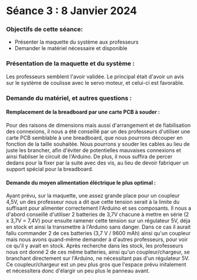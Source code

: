 # Séance 3 :  8 Janvier 2024

### Objectifs de cette séance:
- Présenter la maquette du système aux professeurs
- Demander le matériel nécessaire et disponible

### Présentation de la maquette et du système :
Les professeurs semblent l'avoir validée. Le principal était d'avoir un avis sur le système de coulisse avec le servo moteur, et celui-ci est favorable.

### Demande du matériel, et autres questions :
#### Remplacement de la breadboard par une carte PCB à souder :
Pour des raisons de dimensions mais aussi d'arrangement et de fiabilisation des connexions, il nous a été conseillé par un des professeurs d'utiliser une carte PCB semblable à une breadboard, que nous pourrons découper en fonction de la taille souhaitée. Nous pourrons y souder les cables au lieu de juste les brancher, afin d'éviter de potentielles mauvaises connexions et ainsi fiabliser le circuit de l'Arduino. De plus, il nous suffira de percer dedans pour la fixer par la suite avec des vis, au lieu de devoir fabriquer un support spécial pour la breadboard.

#### Demande du moyen alimentation éléctrique le plus optimal :
Ayant prévu, sur la maquette, une assez grande place pour un coupleur 4,5V, un des professeur nous a dit que cette tension serait à la limite du suffisant pour alimenter correctement l'Arduino et ses composants. Il nous a d'abord conseillé d'utiliser 2 batteries de 3,7V chacune à mettre en série (2 x 3,7V = 7,4V) pour ensuite ramener cette tension sur un régulateur 5V, déja en stock et ainsi la transmettre à l'Arduino sans danger. Dans ce cas il aurait fallu commander 2 de ces batteries (3,7 V / 9600 mAh) ainsi qu'un coupleur mais nous avons quand-même demander à d'autres professeurs, pour voir ce qu'il y avait en stock. Après recherche dans les stock, les professeurs nous ont donné 2 de ces même batteries, ainsi qu'un coupleur/chargeur, se branchant directement sur l'Arduino, ne nécessitant pas d'un régulateur 5V. Ce coupleur/chargeur est un peu plus gros que l'espace prévu initalement et nécessitera donc d'élargir un peu plus le panneau avant.
